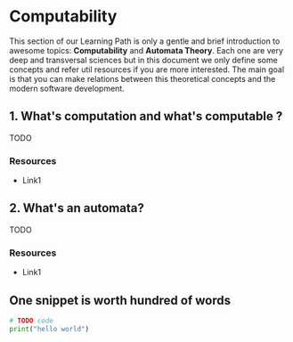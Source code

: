 # Computability

This section of our Learning Path is only a gentle and brief introduction to awesome topics: **Computability** and **Automata Theory**. Each one are very deep and transversal sciences but in this document we only define some concepts and refer util resources if you are more interested. The main goal is that you can make relations between this theoretical concepts and the modern software development.

## 1. What's computation and what's  computable ?

TODO

### Resources

* Link1



## 2. What's an automata?

TODO



### Resources

* Link1



## One snippet is worth hundred of words

```python
# TODO code
print("hello world")
```

